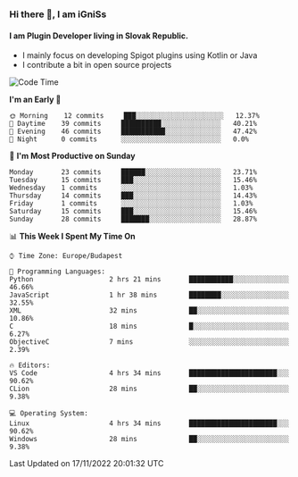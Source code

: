 ### Hi there 👋, I am iGniSs

#### I am Plugin Developer living in Slovak Republic.
- I mainly focus on developing Spigot plugins using Kotlin or Java
- I contribute a bit in open source projects

<!--START_SECTION:waka-->
![Code Time](http://img.shields.io/badge/Code%20Time-963%20hrs%2047%20mins-blue)

**I'm an Early 🐤** 

```text
🌞 Morning    12 commits     ███░░░░░░░░░░░░░░░░░░░░░░   12.37% 
🌆 Daytime    39 commits     ██████████░░░░░░░░░░░░░░░   40.21% 
🌃 Evening    46 commits     ███████████░░░░░░░░░░░░░░   47.42% 
🌙 Night      0 commits      ░░░░░░░░░░░░░░░░░░░░░░░░░   0.0%

```
📅 **I'm Most Productive on Sunday** 

```text
Monday       23 commits     ██████░░░░░░░░░░░░░░░░░░░   23.71% 
Tuesday      15 commits     ███░░░░░░░░░░░░░░░░░░░░░░   15.46% 
Wednesday    1 commits      ░░░░░░░░░░░░░░░░░░░░░░░░░   1.03% 
Thursday     14 commits     ███░░░░░░░░░░░░░░░░░░░░░░   14.43% 
Friday       1 commits      ░░░░░░░░░░░░░░░░░░░░░░░░░   1.03% 
Saturday     15 commits     ███░░░░░░░░░░░░░░░░░░░░░░   15.46% 
Sunday       28 commits     ███████░░░░░░░░░░░░░░░░░░   28.87%

```


📊 **This Week I Spent My Time On** 

```text
⌚︎ Time Zone: Europe/Budapest

💬 Programming Languages: 
Python                   2 hrs 21 mins       ███████████░░░░░░░░░░░░░░   46.66% 
JavaScript               1 hr 38 mins        ████████░░░░░░░░░░░░░░░░░   32.55% 
XML                      32 mins             ██░░░░░░░░░░░░░░░░░░░░░░░   10.86% 
C                        18 mins             █░░░░░░░░░░░░░░░░░░░░░░░░   6.27% 
ObjectiveC               7 mins              ░░░░░░░░░░░░░░░░░░░░░░░░░   2.39%

🔥 Editors: 
VS Code                  4 hrs 34 mins       ██████████████████████░░░   90.62% 
CLion                    28 mins             ██░░░░░░░░░░░░░░░░░░░░░░░   9.38%

💻 Operating System: 
Linux                    4 hrs 34 mins       ██████████████████████░░░   90.62% 
Windows                  28 mins             ██░░░░░░░░░░░░░░░░░░░░░░░   9.38%

```


 Last Updated on 17/11/2022 20:01:32 UTC
<!--END_SECTION:waka-->